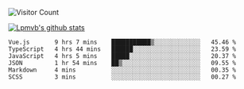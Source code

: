 ![Visitor Count](https://profile-counter.glitch.me/Lpmvb/count.svg)

[![Lpmvb's github stats](https://github-readme-stats.vercel.app/api?username=lpmvb&show_icons=true&title_color=fff&icon_color=79ff97&text_color=9f9f9f&bg_color=151515)](https://github.com/anuraghazra/github-readme-stats)

<!--
Here are some ideas to get you started:

- 🔭 I’m currently working on ...
- 🌱 I’m currently learning ...
- 👯 I’m looking to collaborate on ...
- 🤔 I’m looking for help with ...
- 💬 Ask me about ...
- 📫 How to reach me: ...
- 😄 Pronouns: ...
- ⚡ Fun fact: ...
-->

<!--START_SECTION:waka-->

```text
Vue.js       9 hrs 7 mins    ███████████▒░░░░░░░░░░░░░   45.46 %
TypeScript   4 hrs 44 mins   ██████░░░░░░░░░░░░░░░░░░░   23.59 %
JavaScript   4 hrs 5 mins    █████░░░░░░░░░░░░░░░░░░░░   20.37 %
JSON         1 hr 54 mins    ██▒░░░░░░░░░░░░░░░░░░░░░░   09.55 %
Markdown     4 mins          ░░░░░░░░░░░░░░░░░░░░░░░░░   00.35 %
SCSS         3 mins          ░░░░░░░░░░░░░░░░░░░░░░░░░   00.27 %
```

<!--END_SECTION:waka-->
